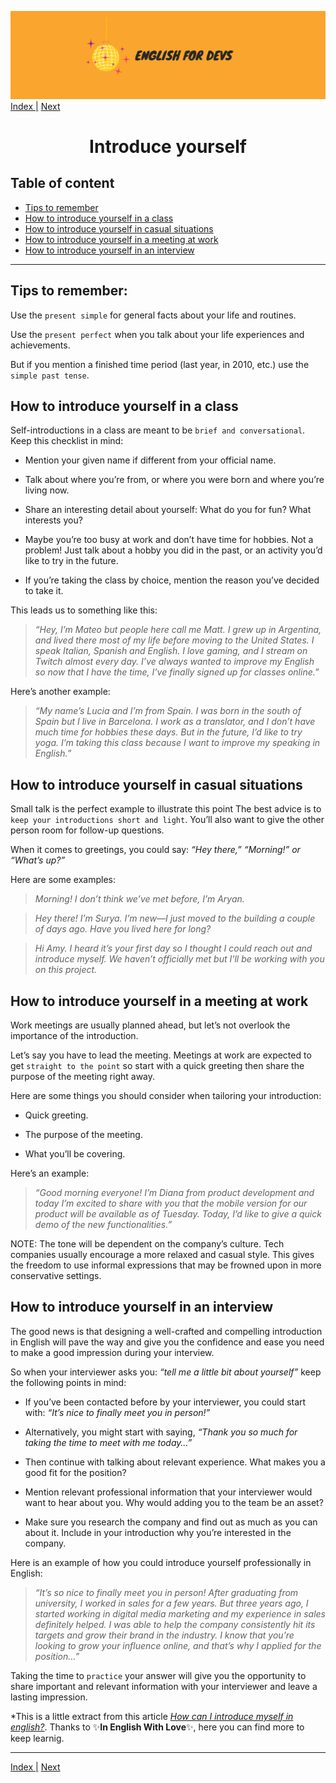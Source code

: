 ![portada](/assets/english_devs.png)
[Index |](/readme.md) [Next](../interview/interview.md)

<h1 align= "center">
    Introduce yourself
</h1>

## Table of content

- [Tips to remember](#tips-to-remember)
- [How to introduce yourself in a class](#how-to-introduce-yourself-in-a-class)
- [How to introduce yourself in casual situations](#how-to-introduce-yourself-in-casual-situations)
- [How to introduce yourself in a meeting at work](#how-to-introduce-yourself-in-a-meeting-at-work)
- [How to introduce yourself in an interview](#how-to-introduce-yourself-in-an-interview)

---

## Tips to remember:

Use the `present simple` for general facts about your life and routines.

Use the `present perfect` when you talk about your life experiences and achievements.

But if you mention a finished time period (last year, in 2010, etc.) use the `simple past tense`. 



## How to introduce yourself in a class

Self-introductions in a class are meant to be `brief and conversational`. Keep this checklist in mind: 

- Mention your given name if different from your official name. 

- Talk about where you’re from, or where you were born and where you’re living now. 

- Share an interesting detail about yourself: What do you for fun? What interests you?

- Maybe you’re too busy at work and don’t have time for hobbies. Not a problem! Just talk about a hobby you did in the past, or an activity you’d like to try in the future.

- If you’re taking the class by choice, mention the reason you’ve decided to take it.

This leads us to something like this:

>*“Hey, I’m Mateo but people here call me Matt. I grew up in Argentina, and lived there most of my life before moving to the United States. I speak Italian, Spanish and English. I love gaming, and I stream on Twitch almost every day. I’ve always wanted to improve my English so now that I have the time, I’ve finally signed up for classes online.”*

Here’s another example:

>*“My name’s Lucia and I’m from Spain. I was born in the south of Spain but I live in Barcelona. I work as a translator, and I don’t have much time for hobbies these days. But in the future, I’d like to try yoga. I’m taking this class because I want to improve my speaking in English.”*


## How to introduce yourself in casual situations

Small talk is the perfect example to illustrate this point The best advice is to `keep your introductions short and light`. You’ll also want to give the other person room for follow-up questions. 

When it comes to greetings, you could say: *“Hey there,” “Morning!” or “What’s up?”* 

Here are some examples:

>*Morning! I don’t think we’ve met before, I’m Aryan.*

>*Hey there! I’m Surya. I’m new—I just moved to the building a couple of days ago. Have you lived here for long?*

>*Hi Amy. I heard it’s your first day so I thought I could reach out and introduce myself. We haven’t officially met but I’ll be working with you on this project.*


## How to introduce yourself in a meeting at work

Work meetings are usually planned ahead, but let’s not overlook the importance of the introduction. 

Let’s say you have to lead the meeting. Meetings at work are expected to get `straight to the point` so start with a quick greeting then share the purpose of the meeting right away.

Here are some things you should consider when tailoring your introduction:

- Quick greeting.

- The purpose of the meeting.

- What you’ll be covering.

Here’s an example:

>*“Good morning everyone! I’m Diana from product development and today I’m excited to share with you that the mobile version for our product will be available as of Tuesday. Today, I’d like to give a quick demo of the new functionalities.”*

NOTE: The tone will be dependent on the company’s culture. Tech companies usually encourage a more relaxed and casual style. This gives the freedom to use informal expressions that may be frowned upon in more conservative settings.

## How to introduce yourself in an interview

The good news is that designing a well-crafted and compelling introduction in English will pave the way and give you the confidence and ease you need to make a good impression during your interview. 

So when your interviewer asks you: *“tell me a little bit about yourself”* keep the following points in mind:

- If you’ve been contacted before by your interviewer, you could start with: *“It’s nice to finally meet you in person!”*

- Alternatively, you might start with saying, *“Thank you so much for taking the time to meet with me today…”*

- Then continue with talking about relevant experience. What makes you a good fit for the position?

- Mention relevant professional information that your interviewer would want to hear about you. Why would adding you to the team be an asset?

- Make sure you research the company and find out as much as you can about it. Include in your introduction why you’re interested in the company.

Here is an example of how you could introduce yourself professionally in English:

>*“It’s so nice to finally meet you in person! After graduating from university, I worked in sales for a few years. But three years ago, I started working in digital media marketing and my experience in sales definitely helped. I was able to help the company consistently hit its targets and grow their brand in the industry. I know that you’re looking to grow your influence online, and that’s why I applied for the position…”*

Taking the time to `practice` your answer will give you the opportunity to share important and relevant information with your interviewer and leave a lasting impression.


*This is a little extract from this article [*How can I introduce myself in english?*](https://www.inenglishwithlove.com/blog/introduce-yourself-in-english). 
Thanks to :sparkles:**In English With Love**:sparkles:, here you can find more to keep learnig.

---
[Index |](/readme.md) [Next](../interview/interview.md)
